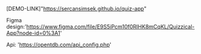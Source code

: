 [DEMO-LINK]"https://sercansimsek.github.io/quiz-app"

Figma design:'https://www.figma.com/file/E9S5iPcm10f0RIHK8mCqKL/Quizzical-App?node-id=0%3A1'

Api: 'https://opentdb.com/api_config.php'